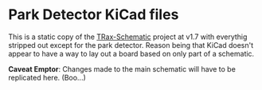 # Park Detector KiCad files

This is a static copy of the [TRax-Schematic](../TRax-Schematic) project at v1.7 with everythig stripped
out except for the park detector.  Reason being that KiCad doesn't appear to have a way to lay out a board
based on only part of a schematic.

**Caveat Emptor**: Changes made to the main schematic will have to be replicated here.  (Boo...)

